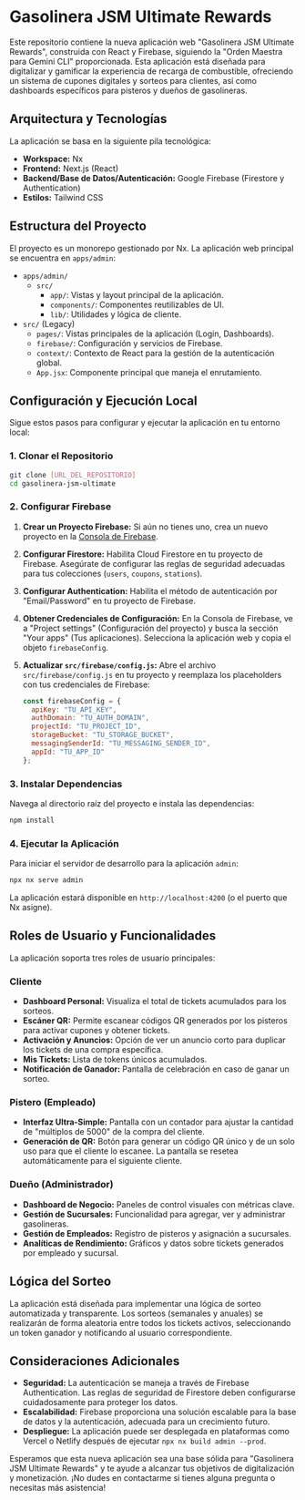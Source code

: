 # Gasolinera JSM Ultimate Rewards

Este repositorio contiene la nueva aplicación web "Gasolinera JSM Ultimate Rewards", construida con React y Firebase, siguiendo la "Orden Maestra para Gemini CLI" proporcionada. Esta aplicación está diseñada para digitalizar y gamificar la experiencia de recarga de combustible, ofreciendo un sistema de cupones digitales y sorteos para clientes, así como dashboards específicos para pisteros y dueños de gasolineras.

## Arquitectura y Tecnologías

La aplicación se basa en la siguiente pila tecnológica:

-   **Workspace:** Nx
-   **Frontend:** Next.js (React)
-   **Backend/Base de Datos/Autenticación:** Google Firebase (Firestore y Authentication)
-   **Estilos:** Tailwind CSS

## Estructura del Proyecto

El proyecto es un monorepo gestionado por Nx. La aplicación web principal se encuentra en `apps/admin`:

-   `apps/admin/`
    -   `src/`
        -   `app/`: Vistas y layout principal de la aplicación.
        -   `components/`: Componentes reutilizables de UI.
        -   `lib/`: Utilidades y lógica de cliente.
-   `src/` (Legacy)
    -   `pages/`: Vistas principales de la aplicación (Login, Dashboards).
    -   `firebase/`: Configuración y servicios de Firebase.
    -   `context/`: Contexto de React para la gestión de la autenticación global.
    -   `App.jsx`: Componente principal que maneja el enrutamiento.

## Configuración y Ejecución Local

Sigue estos pasos para configurar y ejecutar la aplicación en tu entorno local:

### 1. Clonar el Repositorio

```bash
git clone [URL_DEL_REPOSITORIO]
cd gasolinera-jsm-ultimate
```

### 2. Configurar Firebase

1.  **Crear un Proyecto Firebase:** Si aún no tienes uno, crea un nuevo proyecto en la [Consola de Firebase](https://console.firebase.google.com/).
2.  **Configurar Firestore:** Habilita Cloud Firestore en tu proyecto de Firebase. Asegúrate de configurar las reglas de seguridad adecuadas para tus colecciones (`users`, `coupons`, `stations`).
3.  **Configurar Authentication:** Habilita el método de autenticación por "Email/Password" en tu proyecto de Firebase.
4.  **Obtener Credenciales de Configuración:** En la Consola de Firebase, ve a "Project settings" (Configuración del proyecto) y busca la sección "Your apps" (Tus aplicaciones). Selecciona la aplicación web y copia el objeto `firebaseConfig`.
5.  **Actualizar `src/firebase/config.js`:** Abre el archivo `src/firebase/config.js` en tu proyecto y reemplaza los placeholders con tus credenciales de Firebase:

    ```javascript
    const firebaseConfig = {
      apiKey: "TU_API_KEY",
      authDomain: "TU_AUTH_DOMAIN",
      projectId: "TU_PROJECT_ID",
      storageBucket: "TU_STORAGE_BUCKET",
      messagingSenderId: "TU_MESSAGING_SENDER_ID",
      appId: "TU_APP_ID"
    };
    ```

### 3. Instalar Dependencias

Navega al directorio raíz del proyecto e instala las dependencias:

```bash
npm install
```

### 4. Ejecutar la Aplicación

Para iniciar el servidor de desarrollo para la aplicación `admin`:

```bash
npx nx serve admin
```

La aplicación estará disponible en `http://localhost:4200` (o el puerto que Nx asigne).

## Roles de Usuario y Funcionalidades

La aplicación soporta tres roles de usuario principales:

### Cliente

-   **Dashboard Personal:** Visualiza el total de tickets acumulados para los sorteos.
-   **Escáner QR:** Permite escanear códigos QR generados por los pisteros para activar cupones y obtener tickets.
-   **Activación y Anuncios:** Opción de ver un anuncio corto para duplicar los tickets de una compra específica.
-   **Mis Tickets:** Lista de tokens únicos acumulados.
-   **Notificación de Ganador:** Pantalla de celebración en caso de ganar un sorteo.

### Pistero (Empleado)

-   **Interfaz Ultra-Simple:** Pantalla con un contador para ajustar la cantidad de "múltiplos de 5000" de la compra del cliente.
-   **Generación de QR:** Botón para generar un código QR único y de un solo uso para que el cliente lo escanee. La pantalla se resetea automáticamente para el siguiente cliente.

### Dueño (Administrador)

-   **Dashboard de Negocio:** Paneles de control visuales con métricas clave.
-   **Gestión de Sucursales:** Funcionalidad para agregar, ver y administrar gasolineras.
-   **Gestión de Empleados:** Registro de pisteros y asignación a sucursales.
-   **Analíticas de Rendimiento:** Gráficos y datos sobre tickets generados por empleado y sucursal.

## Lógica del Sorteo

La aplicación está diseñada para implementar una lógica de sorteo automatizada y transparente. Los sorteos (semanales y anuales) se realizarán de forma aleatoria entre todos los tickets activos, seleccionando un token ganador y notificando al usuario correspondiente.

## Consideraciones Adicionales

-   **Seguridad:** La autenticación se maneja a través de Firebase Authentication. Las reglas de seguridad de Firestore deben configurarse cuidadosamente para proteger los datos.
-   **Escalabilidad:** Firebase proporciona una solución escalable para la base de datos y la autenticación, adecuada para un crecimiento futuro.
-   **Despliegue:** La aplicación puede ser desplegada en plataformas como Vercel o Netlify después de ejecutar `npx nx build admin --prod`.

Esperamos que esta nueva aplicación sea una base sólida para "Gasolinera JSM Ultimate Rewards" y te ayude a alcanzar tus objetivos de digitalización y monetización. ¡No dudes en contactarme si tienes alguna pregunta o necesitas más asistencia!